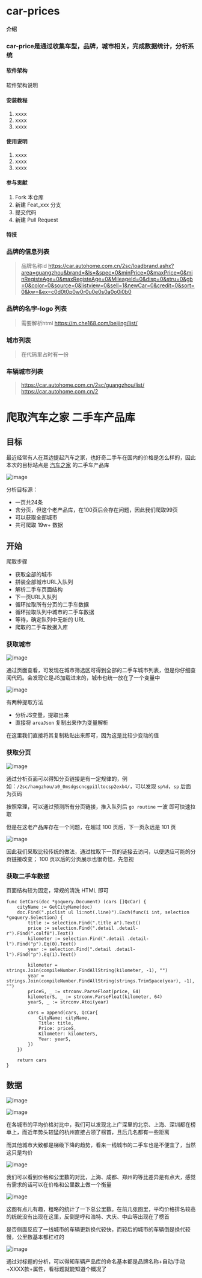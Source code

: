# car-prices

#### 介绍
### car-price是通过收集车型，品牌，城市相关，完成数据统计，分析系统


#### 软件架构
软件架构说明


#### 安装教程

1.  xxxx
2.  xxxx
3.  xxxx

#### 使用说明

1.  xxxx
2.  xxxx
3.  xxxx

#### 参与贡献

1.  Fork 本仓库
2.  新建 Feat_xxx 分支
3.  提交代码
4.  新建 Pull Request


#### 特技

### 品牌的信息列表
> 品牌名称id
>https://car.autohome.com.cn/2sc/loadbrand.ashx?area=guangzhou&brand=&ls=&spec=0&minPrice=0&maxPrice=0&minRegisteAge=0&maxRegisteAge=0&MileageId=0&disp=0&stru=0&gb=0&color=0&source=0&listview=0&sell=1&newCar=0&credit=0&sort=0&kw=&ex=c0d0t0p0w0r0u0e0s0a0o0i0b0

### 品牌的名字-logo 列表
>需要解析html
>https://m.che168.com/beijing/list/

### 城市列表
>在代码里占时有一份

### 车辆城市列表
>https://car.autohome.com.cn/2sc/guangzhou/list/
> https://car.autohome.com.cn/2

# 爬取汽车之家 二手车产品库

## 目标

最近经常有人在耳边提起汽车之家，也好奇二手车在国内的价格是怎么样的，因此本次的目标站点是 [汽车之家](https://car.autohome.com.cn/2sc/440399/index.html) 的二手车产品库

![image](https://i.loli.net/2018/03/30/5abe47f82a01f.png)

分析目标源：
- 一页共24条
- 含分页，但这个老产品库，在100页后会存在问题，因此我们爬取99页
- 可以获取全部城市
- 共可爬取 19w+ 数据

## 开始

爬取步骤
- 获取全部的城市
- 拼装全部城市URL入队列
- 解析二手车页面结构
- 下一页URL入队列
- 循环拉取所有分页的二手车数据
- 循环拉取队列中城市的二手车数据
- 等待，确定队列中无新的 URL
- 爬取的二手车数据入库

### 获取城市

![image](https://i.loli.net/2018/03/31/5abeff11ef583.png)

通过页面查看，可发现在城市筛选区可得到全部的二手车城市列表，但是你仔细查阅代码。会发现它是JS加载进来的，城市也统一放在了一个变量中

![image](https://i.loli.net/2018/03/31/5abf056389cf0.png)

有两种提取方法
- 分析JS变量，提取出来
- 直接将 `areaJson` 复制出来作为变量解析

在这里我们直接将其复制粘贴出来即可，因为这是比较少变动的值

### 获取分页

![image](https://i.loli.net/2018/03/31/5abf08ec812e2.png)

通过分析页面可以得知分页链接是有一定规律的，例如：`/2sc/hangzhou/a0_0msdgscncgpi1ltocsp2exb4/`，可以发现 `sp%d`，`sp` 后面为页码

按照常理，可以通过预测所有分页链接，推入队列后 `go routine` 一波 即可快速拉取

但是在这老产品库存在一个问题，在超过 100 页后，下一页永远是 101 页

![image](https://i.loli.net/2018/03/31/5abf0e1e623ec.png)

因此我们采取比较传统的做法，通过拉取下一页的链接去访问，以便适应可能的分页链接改变； 100 页以后的分页展示也很奇怪，先忽视

### 获取二手车数据

页面结构较为固定，常规的清洗 HTML 即可

```
func GetCars(doc *goquery.Document) (cars []QcCar) {
	cityName := GetCityName(doc)
	doc.Find(".piclist ul li:not(.line)").Each(func(i int, selection *goquery.Selection) {
		title := selection.Find(".title a").Text()
		price := selection.Find(".detail .detail-r").Find(".colf8").Text()
		kilometer := selection.Find(".detail .detail-l").Find("p").Eq(0).Text()
		year := selection.Find(".detail .detail-l").Find("p").Eq(1).Text()

		kilometer = strings.Join(compileNumber.FindAllString(kilometer, -1), "")
		year = strings.Join(compileNumber.FindAllString(strings.TrimSpace(year), -1), "")
		priceS, _ := strconv.ParseFloat(price, 64)
		kilometerS, _ := strconv.ParseFloat(kilometer, 64)
		yearS, _ := strconv.Atoi(year)

		cars = append(cars, QcCar{
			CityName: cityName,
			Title: title,
			Price: priceS,
			Kilometer: kilometerS,
			Year: yearS,
		})
	})

	return cars
}
```

## 数据

![image](https://i.loli.net/2018/03/31/5abf1d8042196.png)

![image](https://i.loli.net/2018/04/01/5abfbaa14b09c.png)

在各城市的平均价格对比中，我们可以发现北上广深里的北京、上海、深圳都在榜单上，而近年势头较猛的杭州直接占领了榜首，且后几名都有一些距离

而其他城市大致都是梯级下降的趋势，看来一线城市的二手车也是不便宜了，当然这只是均价

![image](https://i.loli.net/2018/03/31/5abf1dbc665f2.png)

我们可以看到价格和公里数的对比，上海、成都、郑州的等比差异是有点大，感觉有需求的话可以在价格和公里数上做一个衡量

![image](https://i.loli.net/2018/03/31/5abf1e1434edc.png)

这图有点儿有趣，粗略的统计了一下总公里数。在前几张图里，平均价格排名较高的统统没有出现在这里，反倒是呼和浩特、大庆、中山等出现在了榜首

是否侧面反应了一线城市的车辆更新换代较快，而较后的城市的车辆倒是换代较慢，公里数基本都杠杠的

![image](https://i.loli.net/2018/03/31/5abf1e4936640.png)

通过对标题的分析，可以得知车辆产品库的命名基本都是品牌名称+自动/手动+XXXX款+属性，看标题就能知道个概况了
